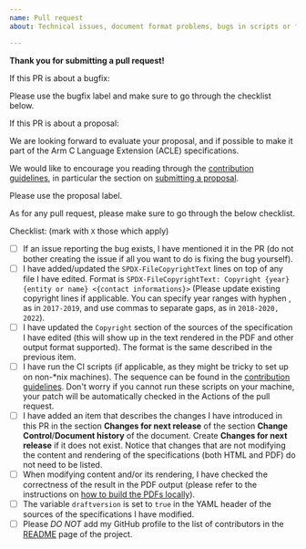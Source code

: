 ```yaml
---
name: Pull request
about: Technical issues, document format problems, bugs in scripts or feature proposal.

---
```


<!-- SPDX-FileCopyrightText: Copyright 2021-2022 Arm Limited and/or its affiliates <open-source-office@arm.com> -->
<!-- SPDX-License-Identifier: Apache-2.0 -->

**Thank you for submitting a pull request!**

If this PR is about a bugfix:

Please use the bugfix label and make sure to go through the checklist below.

If this PR is about a proposal:

We are looking forward to evaluate your proposal, and if possible to
make it part of the Arm C Language Extension (ACLE) specifications.

We would like to encourage you reading through the [contribution
guidelines](../CONTRIBUTING.md), in particular the section on [submitting
a proposal](../CONTRIBUTING.md#proposals-for-new-content).

Please use the proposal label.

As for any pull request, please make sure to go through the below
checklist.

Checklist: (mark with ``X`` those which apply)

* [ ] If an issue reporting the bug exists, I have mentioned it in the
      PR (do not bother creating the issue if all you want to do is
      fixing the bug yourself).
* [ ] I have added/updated the `SPDX-FileCopyrightText` lines on top
      of any file I have edited. Format is `SPDX-FileCopyrightText:
      Copyright {year} {entity or name} <{contact informations}>`
      (Please update existing copyright lines if applicable. You can
      specify year ranges with hyphen , as in `2017-2019`, and use
      commas to separate gaps, as in `2018-2020, 2022`).
* [ ] I have updated the `Copyright` section of the sources of the
      specification I have edited (this will show up in the text
      rendered in the PDF and other output format supported). The
      format is the same described in the previous item.
* [ ] I have run the CI scripts (if applicable, as they might be
      tricky to set up on non-*nix machines). The sequence can be
      found in the [contribution
      guidelines](../CONTRIBUTING.md#continuous-integration). Don't
      worry if you cannot run these scripts on your machine, your
      patch will be automatically checked in the Actions of the pull
      request.
* [ ] I have added an item that describes the changes I have
      introduced in this PR in the section **Changes for next
      release** of the section **Change Control**/**Document history**
      of the document. Create **Changes for next release** if it does
      not exist. Notice that changes that are not modifying the
      content and rendering of the specifications (both HTML and PDF)
      do not need to be listed.
* [ ] When modifying content and/or its rendering, I have checked the
      correctness of the result in the PDF output (please refer to the
      instructions on [how to build the PDFs
      locally](../CONTRIBUTING.md#continuous-integration)).
* [ ] The variable `draftversion` is set to `true` in the YAML header
      of the sources of the specifications I have modified.
* [ ] Please *DO NOT* add my GitHub profile to the list of contributors
      in the [README](../README.md#contributors-) page of the project.
